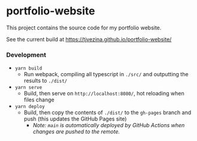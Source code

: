 # portfolio-website

This project contains the source code for my portfolio website.

See the current build at https://tjvezina.github.io/portfolio-website/

### Development

- `yarn build`
  - Run webpack, compiling all typescript in `./src/` and outputting the results to `./dist/`
- `yarn serve`
  - Build, then serve on `http://localhost:8080/`, hot reloading when files change
- `yarn deploy`
  - Build, then copy the contents of `./dist/` to the `gh-pages` branch and push (this updates the GitHub Pages site)
    - *Note: `main` is automatically deployed by GitHub Actions when changes are pushed to the remote.*